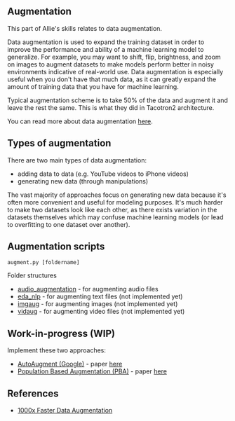 ## Augmentation 

This part of Allie's skills relates to data augmentation.

Data augmentation is used to expand the training dataset in order to improve the performance and ability of a machine learning model to generalize. For example, you may want to shift, flip, brightness, and zoom on images to augment datasets to make models perform better in noisy environments indicative of real-world use. Data augmentation is especially useful when you don't have that much data, as it can greatly expand the amount of training data that you have for machine learning. 

Typical augmentation scheme is to take 50% of the data and augment it and leave the rest the same. This is what they did in Tacotron2 architecture. 

You can read more about data augmentation [here](https://towardsdatascience.com/1000x-faster-data-augmentation-b91bafee896c).

## Types of augmentation

There are two main types of data augmentation:

* adding data to data (e.g. YouTube videos to iPhone videos) 
* generating new data (through manipulations) 

The vast majority of approaches focus on generating new data because it's often more convenient and useful for modeling purposes. It's much harder to make two datasets look like each other, as there exists variation in the datasets themselves which may confuse machine learning models (or lead to overfitting to one dataset over another). 

## Augmentation scripts 

```
augment.py [foldername]
```

Folder structures 
- [audio_augmentation](https://github.com/jim-schwoebel/audio_augmentation/tree/a1b7838063684f451fbbacfc23311bbf8ca38897) - for augmenting audio files
- [eda_nlp]() - for augmenting text files (not implemented yet)
- [imgaug]() - for augmenting images (not implemented yet)
- [vidaug]() - for augmenting video files (not implemented yet)

## Work-in-progress (WIP)
Implement these two approaches:
- [AutoAugment (Google)](https://github.com/tensorflow/models/tree/master/research/autoaugment) - paper [here](https://arxiv.org/abs/1805.09501)
- [Population Based Augmentation (PBA)](https://github.com/arcelien/pba) - paper [here](https://arxiv.org/abs/1711.09846)

## References
* [1000x Faster Data Augmentation](https://towardsdatascience.com/1000x-faster-data-augmentation-b91bafee896c)

